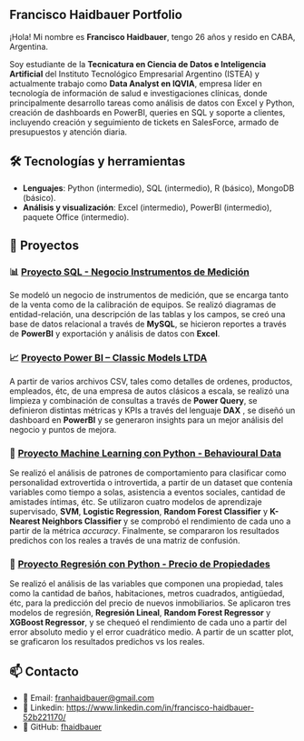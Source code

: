 ## Francisco Haidbauer Portfolio

¡Hola! Mi nombre es **Francisco Haidbauer**, tengo 26 años y resido en CABA, Argentina.

Soy estudiante de la **Tecnicatura en Ciencia de Datos e Inteligencia Artificial** del Instituto Tecnológico Empresarial Argentino (ISTEA) y actualmente trabajo como **Data Analyst en IQVIA**, empresa líder en tecnología de información de salud e investigaciones clínicas, donde principalmente desarrollo tareas como análisis de datos con Excel y Python, creación de dashboards en PowerBI, queries en SQL y soporte a clientes, incluyendo creación y seguimiento de tickets en SalesForce, armado de presupuestos y atención diaria.

## 🛠️ Tecnologías y herramientas
- **Lenguajes**: Python (intermedio), SQL (intermedio), R (básico), MongoDB (básico).
- **Análisis y visualización**: Excel (intermedio), PowerBI (intermedio), paquete Office (intermedio).

## 🚀 Proyectos

### 📊 [Proyecto SQL - Negocio Instrumentos de Medición](./Proyecto%20SQL%20-%20negocio%20instrumentos%20de%20medición)
Se modeló un negocio de instrumentos de medición, que se encarga tanto de la venta como de la calibración de equipos. Se realizó diagramas de entidad-relación, una descripción de las tablas y los campos, se creó una base de datos relacional a través de **MySQL**, se hicieron reportes a través de **PowerBI** y exportación y análisis de datos con **Excel**.



### 📈 [Proyecto Power BI – Classic Models LTDA](./Proyecto%20PowerBI%20-%20Classic%20Models%20LTDA)
A partir de varios archivos CSV, tales como detalles de ordenes, productos, empleados, étc, de una empresa de autos clásicos a escala, se realizó una limpieza y combinación de consultas a través de **Power Query**, se definieron distintas métricas y KPIs a través del lenguaje **DAX** , se diseñó un dashboard en **PowerBI** y se generaron insights para un mejor análisis del negocio y puntos de mejora.


### 🤖 [Proyecto Machine Learning con Python - Behavioural Data](./Proyecto%20Machine%20Learning%20con%20Python%20-%20Behavioural%20Data)

Se realizó el análisis de patrones de comportamiento para clasificar como personalidad extrovertida o introvertida, a partir de un dataset que contenía variables como tiempo a solas, asistencia a eventos sociales, cantidad de amistades íntimas, étc. Se utilizaron cuatro modelos de aprendizaje supervisado, **SVM**, **Logistic Regression**, **Random Forest Classifier** y **K-Nearest Neighbors Classifier** y se comprobó el rendimiento de cada uno a partir de la métrica *accuracy*. Finalmente, se compararon los resultados predichos con los reales a través de una matriz de confusión.


### 🧮 [Proyecto Regresión con Python - Precio de Propiedades](./Proyecto%20Regresión%20con%20Python%20-%20Precio%20inmobiliarios)

Se realizó el análisis de las variables que componen una propiedad, tales como la cantidad de baños, habitaciones, metros cuadrados, antigüedad, étc, para la predicción del precio de nuevos inmobiliarios. Se aplicaron tres modelos de regresión, **Regresión Lineal**, **Random Forest Regressor** y **XGBoost Regressor**, y se chequeó el rendimiento de cada uno a partir del error absoluto medio y el error cuadrático medio. A partir de un scatter plot, se graficaron los resultados predichos vs los reales.


## 📫 Contacto
- 📧 Email: franhaidbauer@gmail.com
- 💼 Linkedin: https://www.linkedin.com/in/francisco-haidbauer-52b221170/
- 🐙 GitHub: [fhaidbauer](https://github.com/fhaidbauer)





